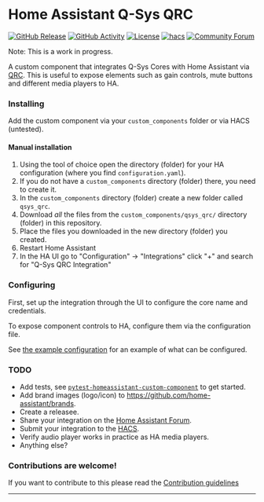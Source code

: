 # Home Assistant Q-Sys QRC

[![GitHub Release][releases-shield]][releases]
[![GitHub Activity][commits-shield]][commits]
[![License][license-shield]](LICENSE.md)
[![hacs][hacsbadge]][hacs]
[![Community Forum][forum-shield]][forum]

Note: This is a work in progress.

A custom component that integrates Q-Sys Cores with Home Assistant via [QRC](https://q-syshelp.qsc.com/Index.htm#External_Control_APIs/QRC/QRC_Overview.htm). This is useful to expose elements such as gain controls, mute buttons and different media players to HA.

### Installing

Add the custom component via your `custom_components` folder or via HACS (untested).

#### Manual installation

1. Using the tool of choice open the directory (folder) for your HA configuration (where you find `configuration.yaml`).
1. If you do not have a `custom_components` directory (folder) there, you need to create it.
1. In the `custom_components` directory (folder) create a new folder called `qsys_qrc`.
1. Download _all_ the files from the `custom_components/qsys_qrc/` directory (folder) in this repository.
1. Place the files you downloaded in the new directory (folder) you created.
1. Restart Home Assistant
1. In the HA UI go to "Configuration" -> "Integrations" click "+" and search for "Q-Sys QRC Integration"

### Configuring

First, set up the integration through the UI to configure the core name and credentials.

To expose component controls to HA, configure them via the configuration file.

See [the example configuration](examples/configuration.yaml) for an example of what can be configured.

### TODO


- Add tests, see [`pytest-homeassistant-custom-component`](https://github.com/MatthewFlamm/pytest-homeassistant-custom-component) to get started.
- Add brand images (logo/icon) to https://github.com/home-assistant/brands.
- Create a releasee.
- Share your integration on the [Home Assistant Forum](https://community.home-assistant.io/).
- Submit your integration to the [HACS](https://hacs.xyz/docs/publish/start).
- Verify audio player works in practice as HA media players.
- Anything else?

### Contributions are welcome!

If you want to contribute to this please read the [Contribution guidelines](CONTRIBUTING.md)

***

[commits-shield]: https://img.shields.io/github/commit-activity/y/nkvoll/home-assistant-qsys-qrc.svg?style=for-the-badge
[commits]: https://github.com/nkvoll/home-assistant-qsys-qrc/commits/main
[hacs]: https://github.com/hacs/integration
[hacsbadge]: https://img.shields.io/badge/HACS-Custom-orange.svg?style=for-the-badge
[forum-shield]: https://img.shields.io/badge/community-forum-brightgreen.svg?style=for-the-badge
[forum]: https://community.home-assistant.io/
[license-shield]: https://img.shields.io/github/license/nkvoll/home-assistant-qsys-qrc.svg?style=for-the-badge&bust=123
[releases-shield]: https://img.shields.io/github/release/nkvoll/home-assistant-qsys-qrc.svg?style=for-the-badge
[releases]: https://github.com/nkvoll/home-assistant-qsys-qrc/releases